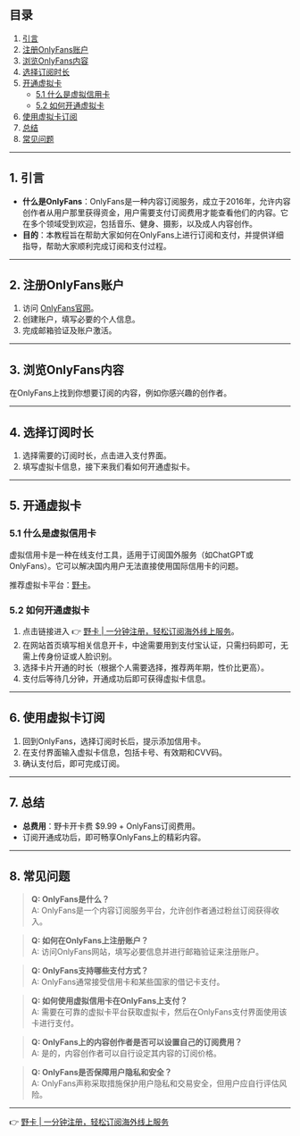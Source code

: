 ## 目录
1. [引言](#1-引言)  
2. [注册OnlyFans账户](#2-注册onlyfans账户)  
3. [浏览OnlyFans内容](#3-浏览onlyfans内容)  
4. [选择订阅时长](#4-选择订阅时长)  
5. [开通虚拟卡](#5-开通虚拟卡)  
   - [5.1 什么是虚拟信用卡](#51-什么是虚拟信用卡)  
   - [5.2 如何开通虚拟卡](#52-如何开通虚拟卡)  
6. [使用虚拟卡订阅](#6-使用虚拟卡订阅)  
7. [总结](#7-总结)  
8. [常见问题](#8-常见问题)  

---

## 1. 引言

- **什么是OnlyFans**：OnlyFans是一种内容订阅服务，成立于2016年，允许内容创作者从用户那里获得资金，用户需要支付订阅费用才能查看他们的内容。它在多个领域受到欢迎，包括音乐、健身、摄影，以及成人内容创作。
- **目的**：本教程旨在帮助大家如何在OnlyFans上进行订阅和支付，并提供详细指导，帮助大家顺利完成订阅和支付过程。

---

## 2. 注册OnlyFans账户

1. 访问 [OnlyFans官网](https://onlyfans.com/)。
2. 创建账户，填写必要的个人信息。
3. 完成邮箱验证及账户激活。

---

## 3. 浏览OnlyFans内容

在OnlyFans上找到你想要订阅的内容，例如你感兴趣的创作者。

---

## 4. 选择订阅时长

1. 选择需要的订阅时长，点击进入支付界面。
2. 填写虚拟卡信息，接下来我们看如何开通虚拟卡。

---

## 5. 开通虚拟卡

### 5.1 什么是虚拟信用卡

虚拟信用卡是一种在线支付工具，适用于订阅国外服务（如ChatGPT或OnlyFans）。它可以解决国内用户无法直接使用国际信用卡的问题。

推荐虚拟卡平台：[野卡](https://bit.ly/bewildcard)。

### 5.2 如何开通虚拟卡

1. 点击链接进入 👉 [野卡 | 一分钟注册，轻松订阅海外线上服务](https://bit.ly/bewildcard)。
2. 在网站首页填写相关信息开卡，中途需要用到支付宝认证，只需扫码即可，无需上传身份证或人脸识别。
3. 选择卡片开通的时长（根据个人需要选择，推荐两年期，性价比更高）。
4. 支付后等待几分钟，开通成功后即可获得虚拟卡信息。

---

## 6. 使用虚拟卡订阅

1. 回到OnlyFans，选择订阅时长后，提示添加信用卡。
2. 在支付界面输入虚拟卡信息，包括卡号、有效期和CVV码。
3. 确认支付后，即可完成订阅。

---

## 7. 总结

- **总费用**：野卡开卡费 $9.99 + OnlyFans订阅费用。
- 订阅开通成功后，即可畅享OnlyFans上的精彩内容。

---

## 8. 常见问题

> **Q: OnlyFans是什么？**  
> A: OnlyFans是一个内容订阅服务平台，允许创作者通过粉丝订阅获得收入。

> **Q: 如何在OnlyFans上注册账户？**  
> A: 访问OnlyFans网站，填写必要信息并进行邮箱验证来注册账户。

> **Q: OnlyFans支持哪些支付方式？**  
> A: OnlyFans通常接受信用卡和某些国家的借记卡支付。

> **Q: 如何使用虚拟信用卡在OnlyFans上支付？**  
> A: 需要在可靠的虚拟卡平台获取虚拟卡，然后在OnlyFans支付界面使用该卡进行支付。

> **Q: OnlyFans上的内容创作者是否可以设置自己的订阅费用？**  
> A: 是的，内容创作者可以自行设定其内容的订阅价格。

> **Q: OnlyFans是否保障用户隐私和安全？**  
> A: OnlyFans声称采取措施保护用户隐私和交易安全，但用户应自行评估风险。

---

👉 [野卡 | 一分钟注册，轻松订阅海外线上服务](https://bit.ly/bewildcard)